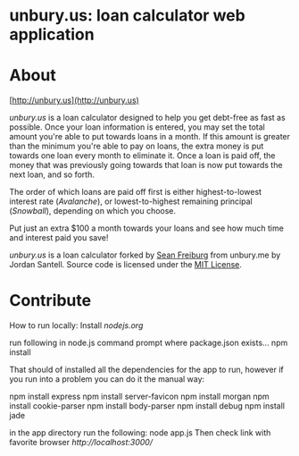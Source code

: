 unbury.us: loan calculator web application
=================================================

# About
[http://unbury.us](http://unbury.us)

*unbury.us* is a loan calculator designed to help you get debt-free as fast as possible. Once your loan information is entered, you may set the total amount you're able to put towards loans in a month. If this amount is greater than the minimum you're able to pay on loans, the extra money is put towards one loan every month to eliminate it. Once a loan is paid off, the money that was previously going towards that loan is now put towards the next loan, and so forth.

The order of which loans are paid off first is either highest-to-lowest interest rate (*Avalanche*), or lowest-to-highest remaining principal (*Snowball*), depending on which you choose.

Put just an extra $100 a month towards your loans and see how much time and interest paid you save!

*unbury.us* is a loan calculator forked by [Sean Freiburg](http://www.seanfreiburg.com) from unbury.me by Jordan Santell. Source code is licensed under the [MIT License](http://opensource.org/licenses/mit-license.php).

# Contribute

How to run locally:
Install *nodejs.org*

run following in node.js command prompt where package.json exists...
npm install 

That should of installed all the dependencies for the app to run, however if you run into a problem you can do it the manual way:

npm install express 
npm install server-favicon
npm install morgan
npm install cookie-parser
npm install body-parser
npm install debug
npm install jade

in the app directory run the following:
node app.js
Then check link with favorite browser *http://localhost:3000/*

